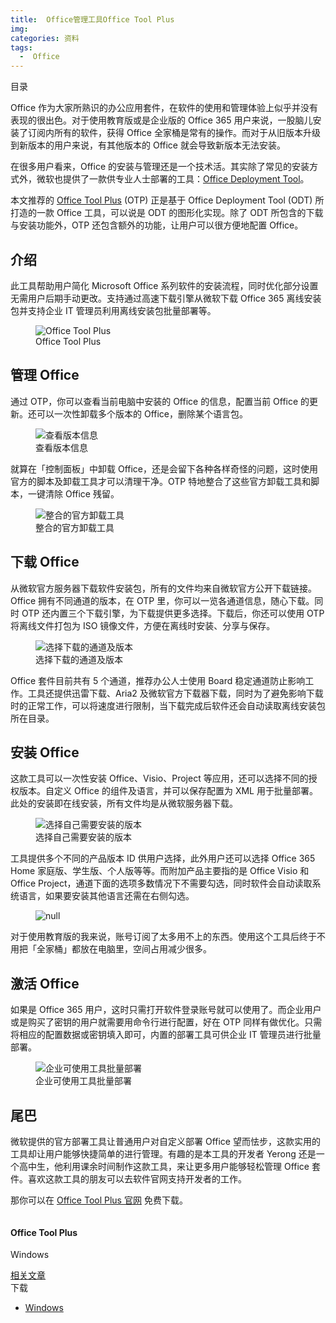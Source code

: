 ```yaml
---
title:  Office管理工具Office Tool Plus
img: 
categories: 资料
tags:
  -  Office
---
```


<div id="article-content" class="article-content"><dl class="directory"><dt>目录</dt> <dd><ol></ol></dd></dl> <div class="content wangEditor-txt"><div><p>Office 作为大家所熟识的办公应用套件，在软件的使用和管理体验上似乎并没有表现的很出色。对于使用教育版或是企业版的 Office 365 用户来说，一股脑儿安装了订阅内所有的软件，获得 Office 全家桶是常有的操作。而对于从旧版本升级到新版本的用户来说，有其他版本的 Office 就会导致新版本无法安装。</p> <p>在很多用户看来，Office 的安装与管理还是一个技术活。其实除了常见的安装方式外，微软也提供了一款供专业人士部署的工具：<a href="https://docs.microsoft.com/zh-cn/DeployOffice/overview-of-the-office-2016-deployment-tool" title="Office Deployment Tool">Office Deployment Tool</a>。</p> <p>本文推荐的 <a href="https://otp.landian.la" title="Office Tool Plus">Office Tool Plus</a> (OTP) 正是基于 Office Deployment Tool (ODT) 所打造的一款 Office 工具，可以说是 ODT 的图形化实现。除了 ODT 所包含的下载与安装功能外，OTP 还包含额外的功能，让用户可以很方便地配置 Office。</p> <h2 id="ss-2-1522221775004">介绍</h2> <p>此工具帮助用户简化 Microsoft Office 系列软件的安装流程，同时优化部分设置无需用户后期手动更改。支持通过高速下载引擎从微软下载 Office 365 离线安装包并支持企业 IT 管理员利用离线安装包批量部署等。</p> <p></p><figure tabindex="0" class="ss-img-wrapper"><img src="https://cdn.sspai.com/2018/03/26/9b3499d0b46db6cb1d5ea95f696cb29a.png?imageView2/2/w/1120/q/90/interlace/1/ignore-error/1" alt="Office Tool Plus" title="Office Tool Plus" data-original="https://cdn.sspai.com/2018/03/26/9b3499d0b46db6cb1d5ea95f696cb29a.png" data-index="0"><figcaption class="ss-image-caption">Office Tool Plus</figcaption></figure><p></p> <h2 id="ss-2-1522221775004">管理 Office</h2> <p>通过 OTP，你可以查看当前电脑中安装的 Office 的信息，配置当前 Office 的更新。还可以一次性卸载多个版本的 Office，删除某个语言包。</p> <p></p><figure tabindex="0" class="ss-img-wrapper"><img src="https://cdn.sspai.com/2018/03/26/3795dbe182cb6dad5bbf819c34c7d5eb.png?imageView2/2/w/1120/q/90/interlace/1/ignore-error/1" alt="查看版本信息" title="查看版本信息" data-original="https://cdn.sspai.com/2018/03/26/3795dbe182cb6dad5bbf819c34c7d5eb.png" data-index="1"><figcaption class="ss-image-caption">查看版本信息</figcaption></figure><p></p> <p>就算在「控制面板」中卸载 Office，还是会留下各种各样奇怪的问题，这时使用官方的脚本及卸载工具才可以清理干净。OTP 特地整合了这些官方卸载工具和脚本，一键清除 Office 残留。</p> <p></p><figure tabindex="0" class="ss-img-wrapper"><img src="https://cdn.sspai.com/2018/03/26/6ce5391ec045aadccc5d747eff2fd999.png?imageView2/2/w/1120/q/90/interlace/1/ignore-error/1" alt="整合的官方卸载工具" title="整合的官方卸载工具" data-original="https://cdn.sspai.com/2018/03/26/6ce5391ec045aadccc5d747eff2fd999.png" data-index="2"><figcaption class="ss-image-caption">整合的官方卸载工具</figcaption></figure><p></p> <h2 id="ss-2-1522221775004">下载 Office</h2> <p>从微软官方服务器下载软件安装包，所有的文件均来自微软官方公开下载链接。Office 拥有不同通道的版本，在 OTP 里，你可以一览各通道信息，随心下载。同时 OTP 还内置三个下载引擎，为下载提供更多选择。下载后，你还可以使用 OTP 将离线文件打包为 ISO 镜像文件，方便在离线时安装、分享与保存。</p> <p></p><figure tabindex="0" class="ss-img-wrapper"><img src="https://cdn.sspai.com/2018/03/26/93ad56e827cd97cedd379b43e12ab16b.png?imageView2/2/w/1120/q/90/interlace/1/ignore-error/1" alt="选择下载的通道及版本" title="选择下载的通道及版本" data-original="https://cdn.sspai.com/2018/03/26/93ad56e827cd97cedd379b43e12ab16b.png" data-index="3"><figcaption class="ss-image-caption">选择下载的通道及版本</figcaption></figure><p></p> <p>Office 套件目前共有 5 个通道，推荐办公人士使用 Board 稳定通道防止影响工作。工具还提供迅雷下载、Aria2 及微软官方下载器下载，同时为了避免影响下载时的正常工作，可以将速度进行限制，当下载完成后软件还会自动读取离线安装包所在目录。</p> <h2 id="ss-2-1522221775004">安装 Office</h2> <p>这款工具可以一次性安装 Office、Visio、Project 等应用，还可以选择不同的授权版本。自定义 Office 的组件及语言，并可以保存配置为 XML 用于批量部署。此处的安装即在线安装，所有文件均是从微软服务器下载。</p> <p></p><figure tabindex="0" class="ss-img-wrapper"><img src="https://cdn.sspai.com/2018/03/26/13835e2ebfecb8fe21cdb5d2a8fe7828.png?imageView2/2/w/1120/q/90/interlace/1/ignore-error/1" alt="选择自己需要安装的版本" title="选择自己需要安装的版本" data-original="https://cdn.sspai.com/2018/03/26/13835e2ebfecb8fe21cdb5d2a8fe7828.png" data-index="4"><figcaption class="ss-image-caption">选择自己需要安装的版本</figcaption></figure><p></p> <p>工具提供多个不同的产品版本 ID 供用户选择，此外用户还可以选择 Office 365 Home 家庭版、学生版、个人版等等。而附加产品主要指的是 Office Visio 和 Office Project，通道下面的选项多数情况下不需要勾选，同时软件会自动读取系统语言，如果要安装其他语言还需在右侧勾选。</p> <p></p><figure tabindex="0" class="ss-img-wrapper"><img src="https://cdn.sspai.com/2018/03/27/4076c304023586b907c7784cd989461d.gif?imageView2/2/w/1120/q/90/interlace/1/ignore-error/1" alt="null" data-original="https://cdn.sspai.com/2018/03/27/4076c304023586b907c7784cd989461d.gif" data-index="5"></figure><p></p> <p>对于使用教育版的我来说，账号订阅了太多用不上的东西。使用这个工具后终于不用把「全家桶」都放在电脑里，空间占用减少很多。</p> <h2 id="ss-2-1522221775004">激活 Office</h2> <p>如果是 Office 365 用户，这时只需打开软件登录账号就可以使用了。而企业用户或是购买了密钥的用户就需要用命令行进行配置，好在 OTP 同样有做优化。只需将相应的配置数据或密钥填入即可，内置的部署工具可供企业 IT 管理员进行批量部署。</p> <p></p><figure tabindex="0" class="ss-img-wrapper"><img src="https://cdn.sspai.com/2018/03/27/90615cad6aacc2a3923825b856a1fdcb.png?imageView2/2/w/1120/q/90/interlace/1/ignore-error/1" alt="企业可使用工具批量部署" title="企业可使用工具批量部署" data-original="https://cdn.sspai.com/2018/03/27/90615cad6aacc2a3923825b856a1fdcb.png" data-index="6"><figcaption class="ss-image-caption">企业可使用工具批量部署</figcaption></figure><p></p> <h2 id="ss-2-1522221775004">尾巴</h2> <p>微软提供的官方部署工具让普通用户对自定义部署 Office 望而怯步，这款实用的工具却让用户能够快捷简单的进行管理。有趣的是本工具的开发者 Yerong 还是一个高中生，他利用课余时间制作这款工具，来让更多用户能够轻松管理 Office 套件。喜欢这款工具的朋友可以去软件官网支持开发者的工作。</p> <p>那你可以在 <a href="https://otp.landian.la" title="Office Tool Plus 官网">Office Tool Plus 官网</a> 免费下载。</p> <p></p><div contenteditable="false" class="ss-app-card"><div class="ss-left"><img class="ss-icon" src="https://cdn.sspai.com/application/4ec4c839-e401-356e-3be7-367ad1f16ce5.jpg" alt=""></div><div class="ss-right"><h4>Office Tool Plus</h4><p>Windows</p><a class="more" href="https://sspai.com/app/Office Tool Plus" target="_blank">相关文章</a><div class="ss-dropdown"><a class="ss-dropdown-toggle">下载<i class="caret"></i></a><ul class="ss-dropdown-menu"><li><a target="_blank" href="https://otp.landian.la/?mt=8&amp;uo=4&amp;ct=appcards">Windows</a></li></ul></div></div></div><p></p> </div></div> <!----></div>